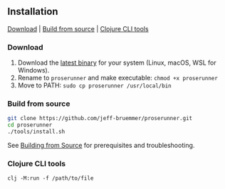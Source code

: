 ## Installation

[Download](#download) | [Build from source](#build-from-source) | [Clojure CLI tools](#clojure-cli-tools)

### Download

1. Download the [latest binary](https://github.com/jeff-bruemmer/proserunner/releases) for your system (Linux, macOS, WSL for Windows).
2. Rename to `proserunner` and make executable: `chmod +x proserunner`
3. Move to PATH: `sudo cp proserunner /usr/local/bin`

### Build from source

```bash
git clone https://github.com/jeff-bruemmer/proserunner.git
cd proserunner
./tools/install.sh
```

See [Building from Source](building.md) for prerequisites and troubleshooting.

### Clojure CLI tools

```
clj -M:run -f /path/to/file
```
